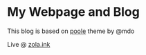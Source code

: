 # My Webpage and Blog

This blog is based on [poole](https://github.com/poole/poole) theme by @mdo

Live @ [zola.ink](https://zola.ink)
